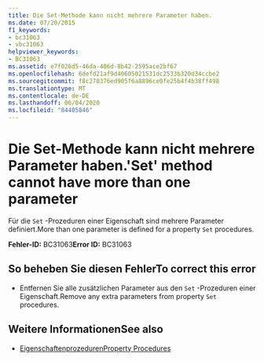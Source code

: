 ```yaml
---
title: Die Set-Methode kann nicht mehrere Parameter haben.
ms.date: 07/20/2015
f1_keywords:
- bc31063
- vbc31063
helpviewer_keywords:
- BC31063
ms.assetid: e7f026d5-46da-406d-8b42-2595ace2bf67
ms.openlocfilehash: 6defd21af9d40605021531dc2533b320d34ccbe2
ms.sourcegitcommit: f8c270376ed905f6a8896ce0fe25b4f4b38ff498
ms.translationtype: MT
ms.contentlocale: de-DE
ms.lasthandoff: 06/04/2020
ms.locfileid: "84405846"
---
```

# <a name="set-method-cannot-have-more-than-one-parameter"></a><span data-ttu-id="7f035-102">Die Set-Methode kann nicht mehrere Parameter haben.</span><span class="sxs-lookup"><span data-stu-id="7f035-102">'Set' method cannot have more than one parameter</span></span>
<span data-ttu-id="7f035-103">Für die `Set` -Prozeduren einer Eigenschaft sind mehrere Parameter definiert.</span><span class="sxs-lookup"><span data-stu-id="7f035-103">More than one parameter is defined for a property `Set` procedures.</span></span>  
  
 <span data-ttu-id="7f035-104">**Fehler-ID:** BC31063</span><span class="sxs-lookup"><span data-stu-id="7f035-104">**Error ID:** BC31063</span></span>  
  
## <a name="to-correct-this-error"></a><span data-ttu-id="7f035-105">So beheben Sie diesen Fehler</span><span class="sxs-lookup"><span data-stu-id="7f035-105">To correct this error</span></span>  
  
- <span data-ttu-id="7f035-106">Entfernen Sie alle zusätzlichen Parameter aus den `Set` -Prozeduren einer Eigenschaft.</span><span class="sxs-lookup"><span data-stu-id="7f035-106">Remove any extra parameters from property `Set` procedures.</span></span>  
  
## <a name="see-also"></a><span data-ttu-id="7f035-107">Weitere Informationen</span><span class="sxs-lookup"><span data-stu-id="7f035-107">See also</span></span>

- [<span data-ttu-id="7f035-108">Eigenschaftenprozeduren</span><span class="sxs-lookup"><span data-stu-id="7f035-108">Property Procedures</span></span>](../programming-guide/language-features/procedures/property-procedures.md)
